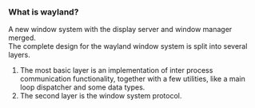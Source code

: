 ### What is wayland?
A new window system with the display server and window manager merged.  
The complete design for the wayland window system is split into several layers.
1. The most basic layer is an implementation of inter process communication functionality, together with a few utilities, like a main loop dispatcher and some data types.
2. The second layer is the window system protocol.
